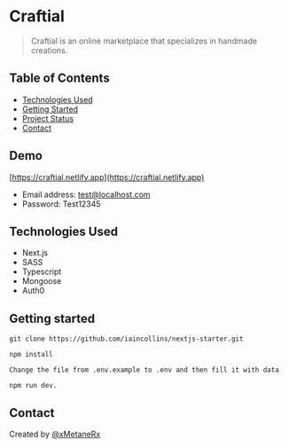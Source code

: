 # Craftial

> Craftial is an online marketplace that specializes in handmade creations.

## Table of Contents

- [Technologies Used](#technologies-used)
- [Getting Started](#getting-started)
- [Project Status](#project-status)
- [Contact](#contact)

## Demo

[https://craftial.netlify.app](https://craftial.netlify.app)

- Email address: test@localhost.com
- Password: Test12345

## Technologies Used

- Next.js
- SASS
- Typescript
- Mongoose
- Auth0

## Getting started

`git clone https://github.com/iaincollins/nextjs-starter.git`

`npm install`

`Change the file from .env.example to .env and then fill it with data`

`npm run dev.`

## Contact

Created by [@xMetaneRx](https://github.com/xMetaneRx)
